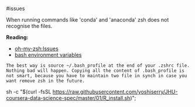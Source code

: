 #issues

When running commands like 'conda' and 'anaconda' zsh does not recognise the files.

**Reading:**
  - [oh-my-zsh:Issues](https://github.com/robbyrussell/oh-my-zsh/issues/3807)
  - [bash environment variables](https://scriptingosx.com/2017/04/on-bash-environment-variables/)
```
The best way is source ~/.bash_profile at the end of your .zshrc file. Nothing bad will happen. Copying all the content of .bash_profile is not smart, because you have to maintain two file in synch in case you want remove zsh in the future.
```
sh -c "$(curl -fsSL https://raw.githubusercontent.com/yoshiserry/JHU-coursera-data-science-spec/master/01/R_install.sh)";
